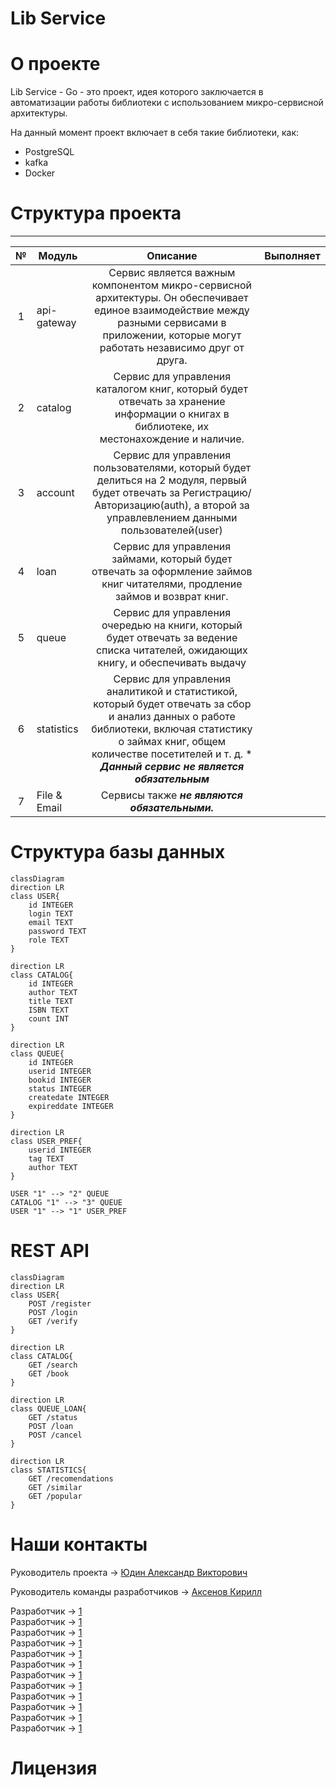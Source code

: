 # Lib Service

# О проекте
Lib Service - Go - это проект, идея которого заключается в автоматизации работы библиотеки с использованием микро-сервисной архитектуры.

На данный момент проект включает в себя такие библиотеки, как:
* PostgreSQL
* kafka
* Docker


# Структура проекта
---
| № | Модуль | Описание | Выполняет |
|:-:|---|:---:|---:|
| 1 | api-gateway | Cервис является важным компонентом микро-сервисной архитектуры. Он обеспечивает единое взаимодействие между разными сервисами в приложении, которые могут работать независимо друг от друга. |  |
| 2 | catalog | Сервис для управления каталогом книг, который будет отвечать за хранение информации о книгах в библиотеке, их местонахождение и наличие. |  |
| 3 | account | Сервис для управления пользователями, который будет делиться на 2 модуля, первый будет отвечать за Регистрацию/Авторизацию(auth), а второй за управлевлением данными пользователей(user) | |
| 4 | loan | Сервис для управления займами, который будет отвечать за оформление займов книг читателями, продление займов и возврат книг. |  |
| 5 | queue | Сервис для управления очередью на книги, который будет отвечать за ведение списка читателей, ожидающих книгу, и обеспечивать выдачу |  |
| 6 | statistics | Сервис для управления аналитикой и статистикой, который будет отвечать за сбор и анализ данных о работе библиотеки, включая статистику о займах книг, общем количестве посетителей и т. д. * _**Данный сервис не является обязательным**_ |  |
| 7 | File & Email | Сервисы также _**не являются обязательными.**_ | |

# Структура базы данных
```mermaid
classDiagram
direction LR
class USER{
    id INTEGER
    login TEXT
    email TEXT
    password TEXT
    role TEXT
}

direction LR
class CATALOG{
    id INTEGER
    author TEXT
    title TEXT
    ISBN TEXT
    count INT
}

direction LR
class QUEUE{
    id INTEGER
    userid INTEGER
    bookid INTEGER
    status INTEGER
    createdate INTEGER
    expireddate INTEGER
}

direction LR
class USER_PREF{
    userid INTEGER
    tag TEXT
    author TEXT
}

USER "1" --> "2" QUEUE
CATALOG "1" --> "3" QUEUE
USER "1" --> "1" USER_PREF

```

# REST API
```mermaid
classDiagram
direction LR
class USER{
    POST /register
    POST /login
    GET /verify
}

direction LR
class CATALOG{
    GET /search
    GET /book
}

direction LR
class QUEUE_LOAN{
    GET /status
    POST /loan
    POST /cancel
}

direction LR
class STATISTICS{
    GET /recomendations
    GET /similar
    GET /popular
}
```

# Наши контакты
Руководитель проекта -> [Юдин Александр Викторович](https://github.com/mireafullstack/)

Руководитель команды разработчиков -> [Аксенов Кирилл](https://github.com/Ki4EH/)

Разработчик -> [1](https://github.com/) \
Разработчик -> [1](https://github.com/) \
Разработчик -> [1](https://github.com/) \
Разработчик -> [1](https://github.com/) \
Разработчик -> [1](https://github.com/) \
Разработчик -> [1](https://github.com/) \
Разработчик -> [1](https://github.com/) \
Разработчик -> [1](https://github.com/) \
Разработчик -> [1](https://github.com/) \
Разработчик -> [1](https://github.com/) \
Разработчик -> [1](https://github.com/) \
Разработчик -> [1](https://github.com/) 


# Лицензия
